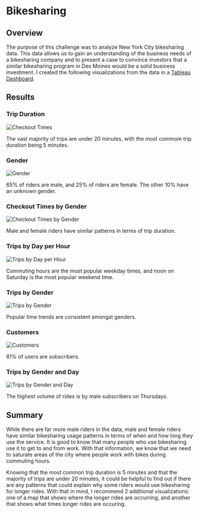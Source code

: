 # Bikesharing

## Overview
The purpose of this challenge was to analyze New York City bikesharing data. This data allows us to gain an understanding of the business needs of a bikesharing company and to present a case to convince investors that a similar bikesharing program in Des Moines would be a solid business investment. I created the following visualizations from the data in a [Tableau Dashboard](https://public.tableau.com/views/Bikesharing_Challenge_16405637883790/BikesharinginNYC?:language=en-US&publish=yes&:display_count=n&:origin=viz_share_link).

## Results
### Trip Duration
![Checkout Times](https://github.com/JFoArlas/Bikesharing/blob/main/Resources/ChallengeVis_1.png)

The vast majority of trips are under 20 minutes, with the most commom trip duration being 5 minutes.

### Gender
![Gender](https://github.com/JFoArlas/Bikesharing/blob/main/Resources/ModuleVis_1.png)

65% of riders are male, and 25% of riders are female. The other 10% have an unknown gender.

### Checkout Times by Gender
![Checkout Times by Gender](https://github.com/JFoArlas/Bikesharing/blob/main/Resources/ChallengeVis_2.png)

Male and female riders have similar patterns in terms of trip duration.

### Trips by Day per Hour
![Trips by Day per Hour](https://github.com/JFoArlas/Bikesharing/blob/main/Resources/ChallengeVis_3.png)

Commuting hours are the most popular weekday times, and noon on Saturday is the most popular weekend time.

### Trips by Gender
![Trips by Gender](https://github.com/JFoArlas/Bikesharing/blob/main/Resources/ChallengeVis_4.png)

Popular time trends are consistent amongst genders.

### Customers
![Customers](https://github.com/JFoArlas/Bikesharing/blob/main/Resources/ModuleVis_2.png)

81% of users are subscribers.

### Trips by Gender and Day
![Trips by Gender and Day](https://github.com/JFoArlas/Bikesharing/blob/main/Resources/ChallengeVis_5.png)

The highest volume of rides is by male subscribers on Thursdays.

## Summary
While there are far more male riders in the data, male and female riders have similar bikesharing usage patterns in terms of when and how long they use the service.  It is good to know that many people who use bikesharing use it to get to and from work. With that information, we know that we need to saturate areas of the city where people work with bikes during commuting hours.

Knowing that the most common trip duration is 5 minutes and that the majority of trips are under 20 minutes, it could be helpful to find out if there are any patterns that could explain why some riders would use bikesharing for longer rides. With that in mind, I recommend 2 additional visualizations: one of a map that shows where the longer rides are occurring, and another that shows what times longer rides are occuring.
